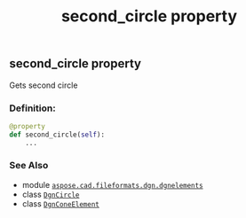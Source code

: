 ﻿---
title: second_circle property
second_title: Aspose.CAD for Python via .NET API References
description: 
type: docs
weight: 100
url: /python-net/aspose.cad.fileformats.dgn.dgnelements/dgnconeelement/second_circle/
is_root: false
---

## second_circle property


Gets second circle
### Definition:
```python
@property
def second_circle(self):
    ...
```

### See Also
* module [`aspose.cad.fileformats.dgn.dgnelements`](../../)
* class [`DgnCircle`](/cad/python-net/aspose.cad.fileformats.dgn/dgncircle)
* class [`DgnConeElement`](/cad/python-net/aspose.cad.fileformats.dgn.dgnelements/dgnconeelement)
